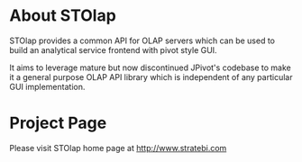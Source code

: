 About STOlap
=======

STOlap provides a common API for OLAP servers which can be used to build an analytical service frontend with pivot style GUI.

It aims to leverage mature but now discontinued JPivot's codebase to make it a general purpose OLAP API library which 
is independent of any particular GUI implementation.

Project Page
=======

Please visit STOlap home page at http://www.stratebi.com
